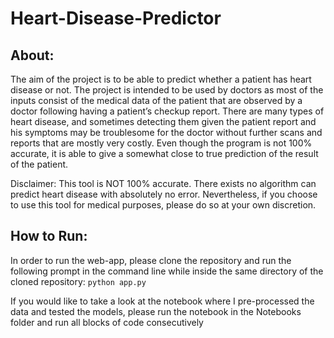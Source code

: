 # Heart-Disease-Predictor
## About:
The aim of the project is to be able to predict whether a patient has heart disease or not. The project is intended to be used by doctors as most of the inputs consist of the medical data of the patient that are observed by a doctor following having a patient’s checkup report. There are many types of heart disease, and sometimes detecting them given the patient report and his symptoms may be troublesome for the doctor without further scans and reports that are mostly very costly. Even though the program is not 100% accurate, it is able to give a somewhat close to true prediction of the result of the patient. 

Disclaimer: This tool is NOT 100% accurate. There exists no algorithm can predict heart disease with absolutely no error. Nevertheless, if you choose to use this tool for medical purposes, please do so at your own discretion.

## How to Run:
In order to run the web-app, please clone the repository and run the following prompt in the command line while inside the same directory of the cloned repository:
``` python app.py  ```

If you would like to take a look at the notebook where I pre-processed the data and tested the models, please run the notebook in the Notebooks folder and run all blocks of code consecutively

